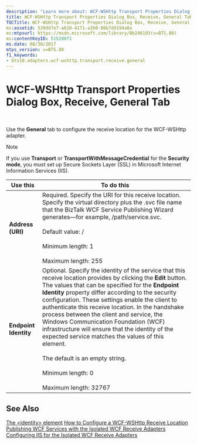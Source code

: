 ```yaml
---
description: "Learn more about: WCF-WSHttp Transport Properties Dialog Box, Receive, General Tab"
title: WCF-WSHttp Transport Properties Dialog Box, Receive, General Tab
TOCTitle: WCF-WSHttp Transport Properties Dialog Box, Receive, General Tab
ms:assetid: 530dd7e7-a610-4171-a3b0-06b7dd194a8a
ms:mtpsurl: https://msdn.microsoft.com/library/Bb246103(v=BTS.80)
ms:contentKeyID: 51528071
ms.date: 08/30/2017
mtps_version: v=BTS.80
f1_keywords:
- bts10.adapters.wcf-wshttp.transport.receive.general
---
```


# WCF-WSHttp Transport Properties Dialog Box, Receive, General Tab

 

Use the **General** tab to configure the receive location for the WCF-WSHttp adapter.


> [!NOTE]
> <P>If you use <STRONG>Transport</STRONG> or <STRONG>TransportWithMessageCredential</STRONG> for the <STRONG>Security mode</STRONG>, you must set up Secure Sockets Layer (SSL) in Microsoft Internet Information Services (IIS).</P>



<table>
<thead>
<tr class="header">
<th>Use this</th>
<th>To do this</th>
</tr>
</thead>
<tbody>
<tr class="odd">
<td><strong>Address (URI)</strong></td>
<td>Required. Specify the URI for this receive location. Specify the virtual directory plus the .svc file name that the BizTalk WCF Service Publishing Wizard generates—for example, /path/service.svc.<br />
<br />
Default value: /<br />
<br />
Minimum length: 1<br />
<br />
Maximum length: 255</td>
</tr>
<tr class="even">
<td><strong>Endpoint Identity</strong></td>
<td>Optional. Specify the identity of the service that this receive location provides by clicking the <strong>Edit</strong> button. The values that can be specified for the <strong>Endpoint Identity</strong> property differ according to the security configuration. These settings enable the client to authenticate this receive location. In the handshake process between the client and service, the Windows Communication Foundation (WCF) infrastructure will ensure that the identity of the expected service matches the values of this element.<br />
<br />
The default is an empty string.<br />
<br />
Minimum length: 0<br />
<br />
Maximum length: 32767</td>
</tr>
</tbody>
</table>


## See Also

[The \<identity\> element](/dotnet/framework/configure-apps/file-schema/wcf/identity)
[How to Configure a WCF-WSHttp Receive Location](https://msdn.microsoft.com/library/bb226482\(v=bts.80\))
[Publishing WCF Services with the Isolated WCF Receive Adapters](https://msdn.microsoft.com/library/bb226318\(v=bts.80\))
[Configuring IIS for the Isolated WCF Receive Adapters](https://msdn.microsoft.com/library/bb245982\(v=bts.80\))